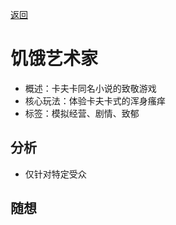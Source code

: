 [返回](README.md)

# 饥饿艺术家

- 概述：卡夫卡同名小说的致敬游戏
- 核心玩法：体验卡夫卡式的浑身瘙痒
- 标签：模拟经营、剧情、致郁

## 分析
- 仅针对特定受众

## 随想
```

```
